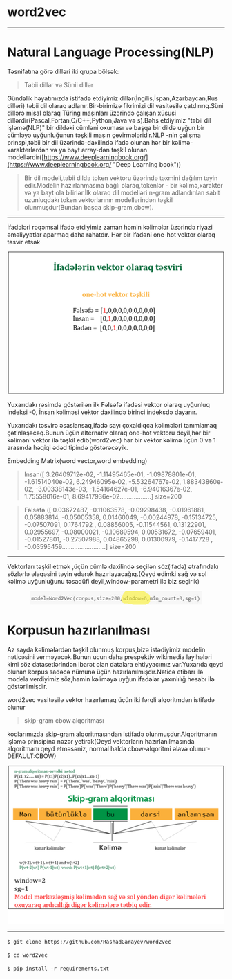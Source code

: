 # word2vec

----------

# Natural Language Processing(NLP) #

Təsnifatına görə dilləri iki qrupa bölsək:
> Təbii dillər 
və Sünii dillər

Gündəlik həyatımızda istifadə etdiyimiz dillər(İngilis,İspan,Azərbaycan,Rus dilləri) təbii dil olaraq adlanır.Bir-birimizə fikrimizi dil vasitəsilə çatdırırıq.Süni dillərə misal olaraq Türing maşınları üzərində çalışan xüsusi dillərdir(Pascal,Fortan,C/C++,Python,Java və s).Bəhs etdiyimiz "təbii dil işləmə(NLP)" bir dildəki cümləni oxuması və başqa bir dildə uyğun bir cümləyə uyğunluğunun təşkili maşın çevirmələridir.NLP -nin çalışma prinspi,təbii bir dil üzərində-daxilində ifadə olunan hər bir kəlimə-xarakterlərdən və ya bayt array-dən təşkil olunan modellərdir([https://www.deeplearningbook.org/](https://www.deeplearningbook.org/ "Deep Learning book"))
> Bir dil modeli,təbii dildə token vektoru üzərində təxmini dağılım təyin edir.Modelin hazırlanmasına bağlı olaraq,tokenlər - bir kəlimə,xarakter və ya bayt ola bilirlər.İlk olaraq dil modelləri n-gram adlandırılan sabit uzunluqdakı token vektorlarının modellərindən təşkil olunmuşdur(Bundan başqa skip-gram,cbow).

----------
> 
İfadələri rəqəmsal ifadə etdiyimiz zaman həmin kəlimələr üzərində riyazi əməliyyatlar aparmaq daha  rahatdır.
Hər bir ifadəni one-hot vektor olaraq təsvir etsək 

<p align="center"> <img src="image/one-hot.jpg" alt="drawing" width="500"/> </p>


Yuxarıdakı rəsimdə göstərilən ilk Fəlsəfə ifadəsi vektor olaraq uyğunluq indeksi -0,
 İnsan kəliməsi vektor daxilində birinci indeksdə dayanır.

Yuxarıdakı təsvirə əsaslansaq,ifadə sayı çoxaldıqca kəlimələri tanımlamaq çətinləşəcəq.Bunun üçün alternativ olaraq one-hot vektoru deyil,hər bir kəliməni vektor ilə təşkil edib(word2vec) hər bir vektor kəlimə üçün 0 və 1 arasında həqiqi ədəd tipində göstərəcəyik.

Embedding Matrix(word vector,word embedding)

> Insan([ 3.26409712e-02, -1.11495465e-01, -1.09878801e-01, -1.61514040e-02,
        6.24946095e-02, -5.53264767e-02,  1.88343860e-02, -3.00338143e-03,
       -1.54164627e-01, -6.94016367e-02,  1.75558016e-01,  8.69417936e-02..................] size=200


>Fəlsəfə ([ 0.03672487, -0.11063578, -0.09298438, -0.01961881,  0.05883814,
       -0.05005358,  0.01460049, -0.00244978, -0.15134725, -0.07507091,
        0.1764792 ,  0.08856005, -0.11544561,  0.13122901,  0.02955697,
       -0.08000021, -0.10689594,  0.00531672, -0.07659401, -0.01527801,
       -0.27507988,  0.04865298,  0.01300979, -0.1417728 , -0.03595459.........................] size=200


----------

Vektorları təşkil etmək ,üçün cümlə daxilində seçilən söz(ifadə) ətrafındakı sözlərlə əlaqəsini təyin edərək hazırlayacağıq.(Qeyd edimki sağ və sol kəlimə uyğunluğunu təsadüfi deyil,window-parametri ilə biz seçirik)
<p align="center"> <img src="image/v.jpg" alt="drawing" width="400"/> </p>

# Korpusun hazırlanılması #
Az sayda kəlimələrdən təşkil olunmuş korpus,bizə istədiyimiz modelin nəticəsini verməyəcək.Bunun ucun daha prespektiv wikimedia layihələri kimi söz datasetlərindən ibarət  olan datalara ehtiyyacımız var.Yuxarıda qeyd olunan korpus sadəcə nümunə üçün hazırlanılmışdır.Nəticə etibarı ilə modelə verdiyimiz söz,həmin kəliməyə uyğun ifadələr yaxınlılığ hesabı ilə göstərilmişdir.

word2vec vasitəsilə vektor hazırlamaq  üçün iki fərqli alqoritmdən istifadə olunur
> skip-gram
> cbow alqoritması

 kodlarımızda skip-gram alqoritmasından istifadə olunmuşdur.Alqoritmanın işləmə prinsipinə nəzər yetirək(Qeyd vektorların hazırlanılmasında alqoritmanı qeyd etməsəniz, normal halda cbow-alqoritmi əlavə olunur-DEFAULT:CBOW)

<p align="center"> <img src="image/skipg.jpg" alt="drawing" width="500"/> </p>

----------
`$ git clone https://github.com/RashadGarayev/word2vec`

`$ cd word2vec`

`$ pip install -r requirements.txt`






